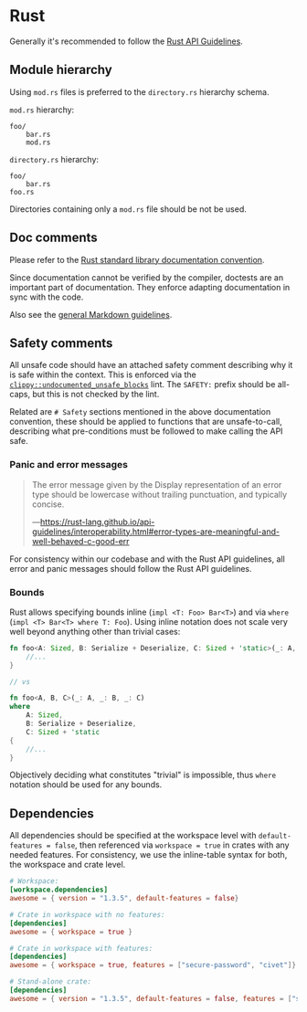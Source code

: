 # Rust

Generally it's recommended to follow the [Rust API Guidelines].

[Rust API Guidelines]:https://rust-lang.github.io/api-guidelines/about.html

## Module hierarchy

Using `mod.rs` files is preferred to the `directory.rs` hierarchy schema.

`mod.rs` hierarchy:
```
foo/
    bar.rs
    mod.rs
```
`directory.rs` hierarchy:
```
foo/
    bar.rs
foo.rs
```
Directories containing only a `mod.rs` file should be not be used.

## Doc comments
Please refer to the [Rust standard library documentation convention].

Since documentation cannot be verified by the compiler, doctests are an important part of documentation.
They enforce adapting documentation in sync with the code.

[Rust standard library documentation convention]: https://github.com/rust-lang/rfcs/blob/0044bb7a438a19870d6932ee1de071d38e763b53/text/1574-more-api-documentation-conventions.md#appendix-a-full-conventions-text

Also see the [general Markdown guidelines](./markdown.md).

## Safety comments

All unsafe code should have an attached safety comment describing why it is safe within the context.
This is enforced via the [`clippy::undocumented_unsafe_blocks`](https://rust-lang.github.io/rust-clippy/master/index.html#undocumented_unsafe_blocks) lint.
The `SAFETY:` prefix should be all-caps, but this is not checked by the lint.

Related are `# Safety` sections mentioned in the above documentation convention, these should be applied to functions that are unsafe-to-call, describing what pre-conditions must be followed to make calling the API safe.

### Panic and error messages

>The error message given by the Display representation of an error type should be lowercase without trailing punctuation, and typically concise.
>
>—<https://rust-lang.github.io/api-guidelines/interoperability.html#error-types-are-meaningful-and-well-behaved-c-good-err>

For consistency within our codebase and with the Rust API guidelines, all error and panic messages should follow the Rust API guidelines.

### Bounds

Rust allows specifying bounds inline (`impl <T: Foo> Bar<T>`) and via `where` (`impl <T> Bar<T> where T: Foo`).
Using inline notation does not scale very well beyond anything other than trivial cases:

```rust
fn foo<A: Sized, B: Serialize + Deserialize, C: Sized + 'static>(_: A, _: B, _: C) {
    //...
}

// vs

fn foo<A, B, C>(_: A, _: B, _: C)
where
    A: Sized,
    B: Serialize + Deserialize,
    C: Sized + 'static
{
    //...
}

```

Objectively deciding what constitutes "trivial" is impossible, thus `where` notation should be used for any bounds.

## Dependencies

All dependencies should be specified at the workspace level with `default-features = false`, then referenced via `workspace = true` in crates with any needed features.
For consistency, we use the inline-table syntax for both, the workspace and crate level.

```toml
# Workspace:
[workspace.dependencies]
awesome = { version = "1.3.5", default-features = false}

# Crate in workspace with no features:
[dependencies]
awesome = { workspace = true }

# Crate in workspace with features:
[dependencies]
awesome = { workspace = true, features = ["secure-password", "civet"]}

# Stand-alone crate:
[dependencies]
awesome = { version = "1.3.5", default-features = false, features = ["secure-password", "civet"]}
```

